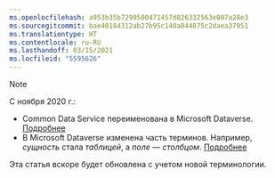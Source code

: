 ```yaml
---
ms.openlocfilehash: a953b35b7299500471457d826332563e007a28e3
ms.sourcegitcommit: bae40184312ab27b95c140a044875c2daea37951
ms.translationtype: HT
ms.contentlocale: ru-RU
ms.lasthandoff: 03/15/2021
ms.locfileid: "5595626"
---
```

> [!NOTE]
> С ноября 2020 г.:
> - Common Data Service переименована в Microsoft Dataverse. [Подробнее](https://aka.ms/PAuAppBlog)
> - В Microsoft Dataverse изменена часть терминов. Например, *сущность* стала *таблицей*, а *поле* — *столбцом*. [Подробнее](/powerapps/maker/data-platform/data-platform-intro)
>
> Эта статья вскоре будет обновлена с учетом новой терминологии.